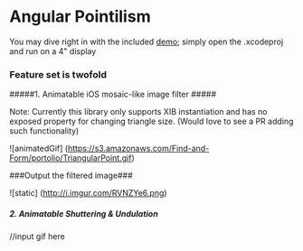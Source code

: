 Angular Pointilism
==========

You may dive right in with the included [demo](https://github.com/FindForm/FFAngularPointilism/archive/master.zip); simply open the .xcodeproj and run on a 4" display

### Feature set is twofold 

#####1. Animatable iOS mosaic-like image filter #####

Note: Currently this library only supports XIB instantiation and has no exposed property for changing triangle size. (Would love to see a PR adding such functionality)

![animatedGif]
(https://s3.amazonaws.com/Find-and-Form/portolio/TriangularPoint.gif)

###Output the filtered image###

![static]
(http://i.imgur.com/RVNZYe6.png)


##### 2. Animatable Shuttering & Undulation

//input gif here
